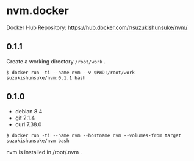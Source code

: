 # nvm.docker

Docker Hub Repository: https://hub.docker.com/r/suzukishunsuke/nvm/

## 0.1.1

Create a working directory `/root/work` .

```
$ docker run -ti --name nvm --v $PWD:/root/work suzukishunsuke/nvm:0.1.1 bash
```

## 0.1.0

* debian 8.4
* git 2.1.4
* curl 7.38.0

```
$ docker run -ti --name nvm --hostname nvm --volumes-from target suzukishunsuke/nvm bash
```

nvm is installed in /root/.nvm .
